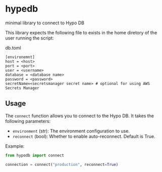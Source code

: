 # hypedb
minimal library to connect to Hypo DB

This library expects the following file to exists in the home diretory of the user running the script:

db.toml
```
[environemnt]
host = <host>
port = <port>
user = <username>
database = <database name>
password = <password>
secretName=<secretsmanager secret name> # optional for using AWS Secrets Manager
```

## Usage

The `connect` function allows you to connect to the Hypo DB. It takes the following parameters:

- `environment` (str): The environment configuration to use.
- `reconnect` (bool): Whether to enable auto-reconnect. Default is True.

Example:
```python
from hypodb import connect

connection = connect("production", reconnect=True)
```
